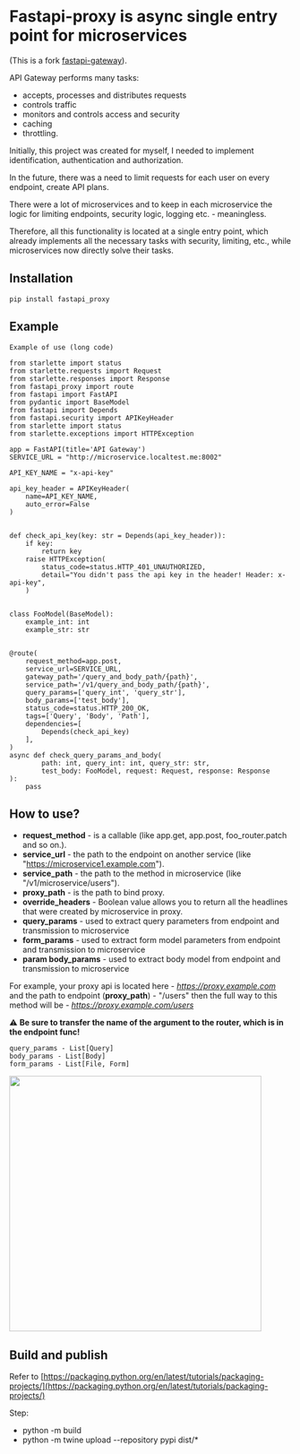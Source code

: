 # Fastapi-proxy is async single entry point for microservices 
(This is a fork [fastapi-gateway](https://github.com/dotX12/fastapi-gateway)).

API Gateway performs many tasks:
- accepts, processes and distributes requests
- controls traffic
- monitors and controls access and security
- caching
- throttling.

Initially, this project was created for myself, I needed to implement identification, authentication and authorization.

In the future, there was a need to limit requests for each user on every endpoint, create API plans.

There were a lot of microservices and to keep in each microservice the logic for limiting endpoints, security logic, logging etc. - meaningless.

Therefore, all this functionality is located at a single entry point, which already implements all the necessary tasks with security, limiting, etc., while microservices now directly solve their tasks.

## Installation

```
pip install fastapi_proxy
```

## Example


<code>Example of use (long code)</code>


```python3
from starlette import status
from starlette.requests import Request
from starlette.responses import Response
from fastapi_proxy import route
from fastapi import FastAPI
from pydantic import BaseModel
from fastapi import Depends
from fastapi.security import APIKeyHeader
from starlette import status
from starlette.exceptions import HTTPException

app = FastAPI(title='API Gateway')
SERVICE_URL = "http://microservice.localtest.me:8002"

API_KEY_NAME = "x-api-key"

api_key_header = APIKeyHeader(
    name=API_KEY_NAME,
    auto_error=False
)


def check_api_key(key: str = Depends(api_key_header)):
    if key:
        return key
    raise HTTPException(
        status_code=status.HTTP_401_UNAUTHORIZED,
        detail="You didn't pass the api key in the header! Header: x-api-key",
    )


class FooModel(BaseModel):
    example_int: int
    example_str: str


@route(
    request_method=app.post,
    service_url=SERVICE_URL,
    gateway_path='/query_and_body_path/{path}',
    service_path='/v1/query_and_body_path/{path}',
    query_params=['query_int', 'query_str'],
    body_params=['test_body'],
    status_code=status.HTTP_200_OK,
    tags=['Query', 'Body', 'Path'],
    dependencies=[
        Depends(check_api_key)
    ],
)
async def check_query_params_and_body(
        path: int, query_int: int, query_str: str,
        test_body: FooModel, request: Request, response: Response
):
    pass
  ```


 ## How to use?

- **request_method** -  is a callable (like app.get, app.post, foo_router.patch and so on.).  
- **service_url** - the path to the endpoint on another service (like "https://microservice1.example.com").  
- **service_path** - the path to the method in microservice (like "/v1/microservice/users").  
- **proxy_path** - is the path to bind proxy.
- **override_headers** - Boolean value allows you to return all the headlines that were created by microservice in proxy.  
- **query_params** - used to extract query parameters from endpoint and transmission to microservice
- **form_params** -  used to extract form model parameters from endpoint and transmission to microservice
- **param body_params** - used to extract body model from endpoint and transmission to microservice

For example, your proxy api is located here - *https://proxy.example.com* and the path to endpoint (**proxy_path**) - "/users" then the full way to this method will be - *https://proxy.example.com/users*

⚠ **Be sure to transfer the name of the argument to the router, which is in the endpoint func!**  

```
query_params - List[Query]
body_params - List[Body]
form_params - List[File, Form]
 ```


<img alt="" width="450" height="456" src="https://user-images.githubusercontent.com/64792903/130335866-82be1684-cd54-43d3-8e0e-4013176a352a.jpg">

## Build and publish

Refer to [https://packaging.python.org/en/latest/tutorials/packaging-projects/](https://packaging.python.org/en/latest/tutorials/packaging-projects/)

Step:
- python -m build
- python -m twine upload --repository pypi dist/*